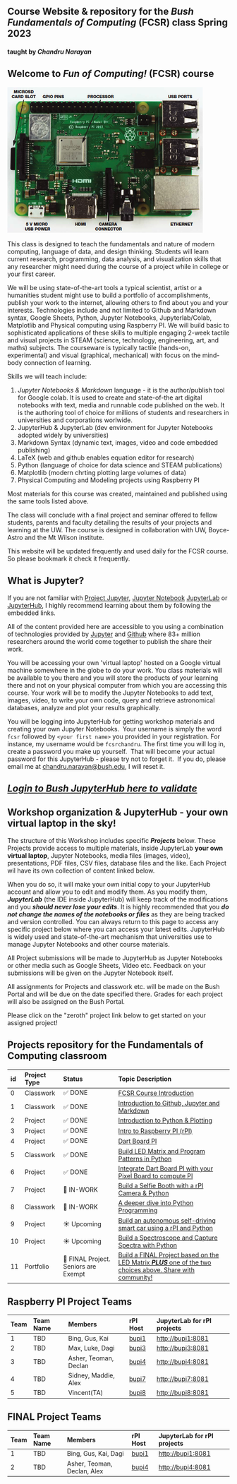 ## Course Website & repository for the ***Bush Fundamentals of Computing*** (FCSR) class Spring 2023 
#### taught by *Chandru Narayan*

## Welcome to ***Fun of Computing!*** (FCSR) course

![rpi](rpi.png)

This class is designed to teach the fundamentals and nature of modern computing, language of data, and design thinking. Students will learn current research, programming, data analysis, and visualization skills that any researcher might need during the course of a project while in college or your first career.

We will be using state-of-the-art tools a typical scientist, artist or a humanities student might use to build a portfolio of accomplishments, publish your work to the internet, allowing others to find about you and your interests. Technologies include and not limited to Github and Markdown syntax, Google Sheets, Python, Jupyter Notebooks, Jupyterlab/Colab, Matplotlib and Physical computing using Raspberry PI. We will build basic to sophisticated applications of these skills to multiple engaging 2-week tactile and visual projects in STEAM (science, technology, engineering, art, and maths) subjects. The courseware is typically tactile (hands-on, experimental) and visual (graphical, mechanical) with focus on the mind-body connection of learning.

Skills we will teach include:
1. *Jupyter Notebooks & Markdown* language - it is the author/publish tool for Google colab. It is used to create and state-of-the art digital notebooks with text, media and runnable code published on the web.  It is the authoring tool of choice for millions of students and researchers in universities and corporations worlwide.
1. JupyterHub & JupyterLab (dev environment for Jupyter Notebooks adopted widely by universities)
1. Markdown Syntax (dynamic text, images, video and code embedded publishing)
1. LaTeX (web and github enables equation editor for research)
1. Python (language of choice for data science and STEAM publications)
1. Matplotlib (modern chrting plotting large volumes of data)
1. Physical Computing and Modeling projects using Raspberry PI

Most materials for this course was created, maintained and published using the same tools listed above.

The class will conclude with a final project and seminar offered to fellow students, parents and faculty detailing the results of your projects and learning at the UW.  The course is designed in collaboration with UW, Boyce-Astro and the Mt Wilson institute.

This website will be updated frequently and used daily for the FCSR course. So please bookmark it check it frequently. 

## What is Jupyter?

If you are not familiar with [Project Jupyter](http://jupyter.org/), [Jupyter Notebook](https://jupyter.org/try-jupyter/retro/notebooks/?path=notebooks/Intro.ipynb) [JupyterLab](https://jupyter.org/try-jupyter/retro/notebooks/?path=notebooks/Intro.ipynb) or [JupyterHub](http://jupyter.org/hub), I highly recommend learning about them by following the embedded links.  

All of the content provided here are accessible to you using a combination of technologies provided by [Jupyter](http://jupyter.org/) and [Github](https://github.com/) where 83+ million researchers around the world come together to publish the share their work.  

You will be accessing your own 'virtual laptop' hosted on a Google virtual machine somewhere in the globe to do your work.  You class materials will be available to you there and you will store the products of your learning there and not on your physical computer from which you are accessing this course. Your work will be to modify the Jupyter Notebooks to add text, images, video, to write your own code, query and retrieve astronomical databases, analyze and plot your results graphically.

You will be logging into JupyterHub for getting workshop materials and creating your own Jupyter Notebooks.  Your username is simply the word ```fcsr``` followed by ```<your first name>``` you provided in your registration. For instance, my username would be ```fcsrchandru```. The first time you will log in, create a password you make up yourself.  That will become your actual password for this JupyterHub - please try not to forget it.  If you do, please email me at chandru.narayan@bush.edu, I will reset it.

## ***[Login to Bush JupyterHub here to validate](https://bushastrolab.com/hub/login)***

## Workshop organization & JupyterHub - your own virtual laptop in the sky!

The structure of this Workshop includes specific ***Projects*** below.  These Projects provide access to multiple materials, inside JupyterLab **your own virtual laptop**, Jupyter Notebooks, media files (images, video), presentations, PDF files, CSV files, database files and the like.  Each Project wil have its own collection of content linked below.  

When you do so, it will make your own initial copy to your JupyterHub account and allow you to edit and modify them.  As you modify them, ***JupyterLab*** (the IDE inside JupyterHub) will keep track of the modifications and you ***should never lose your edits***.  It is highly recommended that you ***do not change the names of the notebooks or files*** as they are being tracked and version controlled. You can always return to this page to access any specific project below where you can access your latest edits.  JupyterHub is widely used and state-of-the-art mechanism that universities use to manage Jupyter Notebooks and other course materials. 

All Project submissions will be made to JupyterHub as Jupyter Notebooks or other media such as Google Sheets, Video etc. Feedback on your submissions will be given on the Jupyter Notebook itself. 

All assignments for Projects and classwork etc. will be made on the Bush Portal and will be due on the date specified there. Grades for each project will also be assigned on the Bush Portal.

Please click on the "zeroth" project link below to get started on your assigned project!

## Projects repository for the Fundamentals of Computing classroom

id|Project Type|Status|Topic Description
:---|:---|:---|:---
0|Classwork| ✅ DONE|<a href="https://chandrunarayan.github.io/fcsr/projects/intro_to_fcsr" target="_blank">FCSR Course Introduction</a>
1|Classwork| ✅ DONE|<a href="https://chandrunarayan.github.io/fcsr/projects/intro_to_jupyter" target="_blank">Introduction to Github, Jupyter and Markdown</a>
2|Project| ✅ DONE|<a href="https://chandrunarayan.github.io/fcsr/projects/intro_to_python" target="_blank">Introduction to Python & Plotting</a>
3|Project| ✅ DONE|<a href="https://chandrunarayan.github.io/fcsr/projects/intro_to_rpi" target="_blank">Intro to Raspberry PI (rPI)</a>
4|Project| ✅ DONE|<a href="https://chandrunarayan.github.io/fcsr/projects/dart_board_pi" target="_blank">Dart Board PI</a>
5|Classwork| ✅ DONE|<a href="https://chandrunarayan.github.io/fcsr/projects/rpi_led_string" target="_blank">Build LED Matrix and Program Patterns in Python</a>
6|Project| ✅ DONE|<a href="https://chandrunarayan.github.io/fcsr/projects/dart_board_pi" target="_blank">Integrate Dart Board PI with your Pixel Board to compute PI</a>
7|Project| 🤖 IN-WORK|<a href="https://chandrunarayan.github.io/fcsr/projects/selfie_booth" target="_blank">Build a Selfie Booth with a rPI Camera & Python</a>
8|Classwork| 🤖 IN-WORK|<a href="https://chandrunarayan.github.io/fcsr/projects/python_deep_dive" target="_blank">A deeper dive into Python Programming</a>
9| Project|☀️ Upcoming|<a href="https://chandrunarayan.github.io/fcsr/projects/rpi_car" target="_blank">Build an autonomous self-driving smart car using a rPI and Python</a>
10| Project|☀️ Upcoming|<a href="https://chandrunarayan.github.io/fcsr/projects/rpi_spectroscope" target="_blank">Build a Spectroscope and Capture Spectra with Python</a>
11| Portfolio|🎉 FINAL Project. Seniors are Exempt|<a href="https://chandrunarayan.github.io/fcsr" target="_blank">Build a FINAL Project based on the LED Matrix ***PLUS*** one of the two choices above. Share with community!</a>

## Raspberry PI Project Teams

Team|Team Name|Members|rPI Host|JupyterLab for rPI projects
:---|:---|:---|:---|:---
1| TBD|Bing, Gus, Kai|[bupi1](http://bupi1)|[http://bupi1:8081](http://bupi1:8081)
2| TBD|Max, Luke, Dagi|[bupi3](http://bupi3)|[http://bupi3:8081](http://bupi3:8081)
3| TBD|Asher, Teoman, Declan|[bupi4](http://bupi4)|[http://bupi4:8081](http://bupi4:8081)
4| TBD|Sidney, Maddie, Alex|[bupi7](http://bupi7)|[http://bupi7:8081](http://bupi7:8081)
5| TBD|Vincent(TA)|[bupi8](http://bupi8)|[http://bupi8:8081](http://bupi8:8081)

## FINAL Project Teams

Team|Team Name|Members|rPI Host|JupyterLab for rPI projects
:---|:---|:---|:---|:---
1| TBD|Bing, Gus, Kai, Dagi|[bupi1](http://bupi1)|[http://bupi1:8081](http://bupi1:8081)
2| TBD|Asher, Teoman, Declan, Alex|[bupi4](http://bupi4)|[http://bupi4:8081](http://bupi4:8081)
